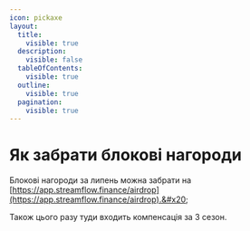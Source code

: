 ```yaml
---
icon: pickaxe
layout:
  title:
    visible: true
  description:
    visible: false
  tableOfContents:
    visible: true
  outline:
    visible: true
  pagination:
    visible: true
---
```


# Як забрати блокові нагороди

Блокові нагороди за липень можна забрати на [https://app.streamflow.finance/airdrop](https://app.streamflow.finance/airdrop).&#x20;

Також цього разу туди входить компенсація за 3 сезон.&#x20;

